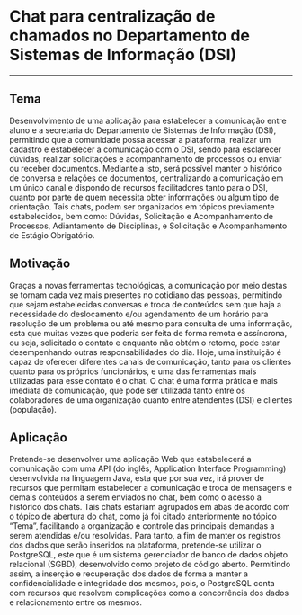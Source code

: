 <p align=center>
   <h1>Chat para centralização de chamados no Departamento de Sistemas de Informação (DSI)</h1>
</p>
  
--- 
## Tema
  Desenvolvimento de uma aplicação para estabelecer a comunicação entre aluno e a secretaria do Departamento de Sistemas de Informação (DSI), permitindo que a comunidade possa acessar a plataforma, realizar um cadastro e estabelecer a comunicação com o DSI, sendo para esclarecer dúvidas, realizar solicitações e acompanhamento de processos ou enviar ou receber documentos. Mediante a isto, será possível manter o histórico de conversa e relações de documentos, centralizando a comunicação em um único canal e dispondo de recursos facilitadores tanto para o DSI, quanto por parte de quem necessita obter informações ou algum tipo de orientação.
  Tais chats, podem ser organizados em tópicos previamente estabelecidos, bem como: Dúvidas, Solicitação e Acompanhamento de Processos, Adiantamento de Disciplinas, e Solicitação e Acompanhamento de Estágio Obrigatório.


##  Motivação
  Graças a novas ferramentas tecnológicas, a comunicação por meio destas se tornam cada vez mais presentes no cotidiano das pessoas, permitindo que sejam estabelecidas conversas e troca de conteúdos sem que haja a necessidade do deslocamento e/ou agendamento de um horário para resolução de um problema ou até mesmo para consulta de uma informação, esta que muitas vezes que poderia ser feita de forma remota e assíncrona, ou seja, solicitado o contato e enquanto não obtém o retorno, pode estar desempenhando outras responsabilidades do dia.
  Hoje, uma instituição é capaz de oferecer diferentes canais de comunicação, tanto para os clientes quanto para os próprios funcionários, e uma das ferramentas mais utilizadas para esse contato é o chat.
  O chat é uma forma prática e mais imediata de comunicação, que pode ser utilizada tanto entre os colaboradores de uma organização quanto entre atendentes (DSI) e clientes (população).


##  Aplicação
 Pretende-se desenvolver uma aplicação Web que estabelecerá a comunicação com uma API (do inglês, Application Interface Programming) desenvolvida na linguagem Java, esta que por sua vez, irá prover de recursos que permitam estabelecer a comunicação e troca de mensagens e demais conteúdos a serem enviados no chat, bem como o acesso a histórico dos chats. 
  Tais chats estariam agrupados em abas de acordo com o tópico de abertura do chat, como já foi citado anteriormente no tópico “Tema”, facilitando a organização e controle das principais demandas a serem atendidas e/ou resolvidas.
   Para tanto, a fim de manter os registros dos dados que serão inseridos na plataforma, pretende-se utilizar o PostgreSQL, este que é um sistema gerenciador de banco de dados objeto relacional (SGBD), desenvolvido como projeto de código aberto. Permitindo assim,  a inserção e recuperação dos dados de forma a manter a confidencialidade e integridade dos mesmos, pois, o PostgreSQL conta com recursos que resolvem complicações como a concorrência dos dados e relacionamento entre os mesmos. 
